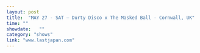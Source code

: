 ```yaml
---
layout: post
title:  "MAY 27 - SAT — Durty Disco x The Masked Ball - Cornwall, UK"
time: ""
showdate:   ""
category: "shows"
link: "www.lastjapan.com"
---
```


